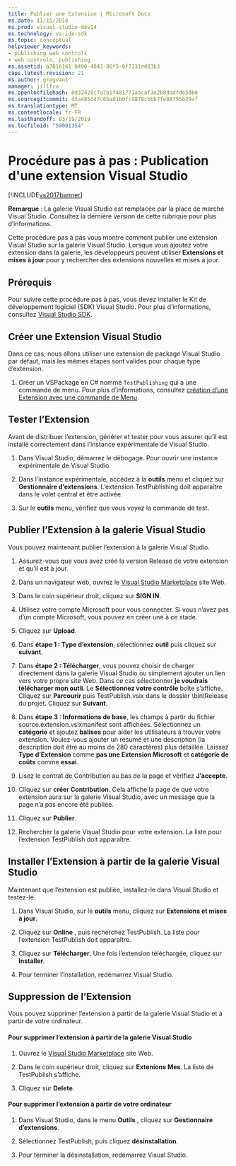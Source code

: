 ```yaml
---
title: Publier une Extension | Microsoft Docs
ms.date: 11/15/2016
ms.prod: visual-studio-dev14
ms.technology: vs-ide-sdk
ms.topic: conceptual
helpviewer_keywords:
- publishing web controls
- web controls, publishing
ms.assetid: a7816161-0490-4043-86f5-0f7331ed83b3
caps.latest.revision: 21
ms.author: gregvanl
manager: jillfra
ms.openlocfilehash: 0d32428c7a7b1f481771aacaf3e2b0dadfde5db6
ms.sourcegitcommit: d3a485d47c6ba01b0fc9878cbbb7fe88755b29af
ms.translationtype: MT
ms.contentlocale: fr-FR
ms.lasthandoff: 03/19/2019
ms.locfileid: "59001354"
---
```

# <a name="walkthrough-publishing-a-visual-studio-extension"></a>Procédure pas à pas : Publication d'une extension Visual Studio
[!INCLUDE[vs2017banner](../includes/vs2017banner.md)]

**Remarque** : La galerie Visual Studio est remplacée par la place de marché Visual Studio. Consultez la dernière version de cette rubrique pour plus d’informations.


Cette procédure pas à pas vous montre comment publier une extension Visual Studio sur la galerie Visual Studio. Lorsque vous ajoutez votre extension dans la galerie, les développeurs peuvent utiliser **Extensions et mises à jour** pour y rechercher des extensions nouvelles et mises à jour.

## <a name="prerequisites"></a>Prérequis
 Pour suivre cette procédure pas à pas, vous devez installer le Kit de développement logiciel (SDK) Visual Studio. Pour plus d’informations, consultez [Visual Studio SDK](../extensibility/visual-studio-sdk.md).

## <a name="create-a-visual-studio-extension"></a>Créer une Extension Visual Studio
 Dans ce cas, nous allons utiliser une extension de package Visual Studio par défaut, mais les mêmes étapes sont valides pour chaque type d’extension.

1.  Créer un VSPackage en C# nommé `TestPublishing` qui a une commande de menu. Pour plus d’informations, consultez [création d’une Extension avec une commande de Menu](../extensibility/creating-an-extension-with-a-menu-command.md).

## <a name="test-the-extension"></a>Tester l’Extension
 Avant de distribuer l’extension, générer et tester pour vous assurer qu’il est installé correctement dans l’instance expérimentale de Visual Studio.

1.  Dans Visual Studio, démarrez le débogage. Pour ouvrir une instance expérimentale de Visual Studio.

2.  Dans l’instance expérimentale, accédez à la **outils** menu et cliquez sur **Gestionnaire d’extensions**. L’extension TestPublishing doit apparaître dans le volet central et être activée.

3.  Sur le **outils** menu, vérifiez que vous voyez la commande de test.

## <a name="publish-the-extension-to-the-visual-studio-gallery"></a>Publier l’Extension à la galerie Visual Studio
 Vous pouvez maintenant publier l’extension à la galerie Visual Studio.

1.  Assurez-vous que vous avez créé la version Release de votre extension et qu’il est à jour.

2.  Dans un navigateur web, ouvrez le [Visual Studio Marketplace](https://marketplace.visualstudio.com/) site Web.

3.  Dans le coin supérieur droit, cliquez sur **SIGN IN**.

4.  Utilisez votre compte Microsoft pour vous connecter. Si vous n’avez pas d’un compte Microsoft, vous pouvez en créer une à ce stade.

5.  Cliquez sur **Upload**.

6.  Dans **étape 1 : Type d’extension**, sélectionnez **outil** puis cliquez sur **suivant**.

7.  Dans **étape 2 : Télécharger**, vous pouvez choisir de charger directement dans la galerie Visual Studio ou simplement ajouter un lien vers votre propre site Web. Dans ce cas sélectionner **je voudrais télécharger mon outil**. Le **Sélectionnez votre contrôle** boîte s’affiche. Cliquez sur **Parcourir** puis TestPublish.vsix dans le dossier \bin\Release du projet. Cliquez sur **Suivant**.

8.  Dans **étape 3 : Informations de base**, les champs à partir du fichier source.extension.vsixmanifest sont affichées. Sélectionnez un **catégorie** et ajoutez **balises** pour aider les utilisateurs à trouver votre extension. Voulez-vous ajouter un résumé et une description (la description doit être au moins de 280 caractères) plus détaillée. Laissez **Type d’Extension** comme **pas une Extension Microsoft** et **catégorie de coûts** comme **essai**.

9. Lisez le contrat de Contribution au bas de la page et vérifiez **J’accepte**.

10. Cliquez sur **créer Contribution**. Cela affiche la page de que votre extension aura sur la galerie Visual Studio, avec un message que la page n’a pas encore été publiée.

11. Cliquez sur **Publier**.

12. Rechercher la galerie Visual Studio pour votre extension. La liste pour l’extension TestPublish doit apparaître.

## <a name="install-the-extension-from-the-visual-studio-gallery"></a>Installer l’Extension à partir de la galerie Visual Studio
 Maintenant que l’extension est publiée, installez-le dans Visual Studio et testez-le.

1.  Dans Visual Studio, sur le **outils** menu, cliquez sur **Extensions et mises à jour**.

2.  Cliquez sur **Online** , puis recherchez TestPublish. La liste pour l’extension TestPublish doit apparaître.

3.  Cliquez sur **Télécharger**. Une fois l’extension téléchargée, cliquez sur **Installer**.

4.  Pour terminer l’installation, redémarrez Visual Studio.

## <a name="removing-the-extension"></a>Suppression de l’Extension
 Vous pouvez supprimer l’extension à partir de la galerie Visual Studio et à partir de votre ordinateur.

#### <a name="to-remove-the-extension-from-the-visual-studio-gallery"></a>Pour supprimer l’extension à partir de la galerie Visual Studio

1.  Ouvrez le [Visual Studio Marketplace](https://marketplace.visualstudio.com/) site Web.

2.  Dans le coin supérieur droit, cliquez sur **Extenions Mes**. La liste de TestPublish s’affiche.

3.  Cliquez sur **Delete**.

#### <a name="to-remove-the-extension-from-your-computer"></a>Pour supprimer l’extension à partir de votre ordinateur

1.  Dans Visual Studio, dans le menu **Outils** , cliquez sur **Gestionnaire d’extensions**.

2.  Sélectionnez TestPublish, puis cliquez **désinstallation**.

3.  Pour terminer la désinstallation, redémarrez Visual Studio.

